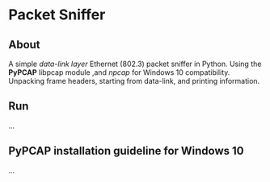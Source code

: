# Packet Sniffer
## About 
A simple *data-link layer* Ethernet (802.3) packet sniffer in Python. Using the **PyPCAP** libpcap module ,and *npcap* for Windows 10 compatibility. Unpacking frame headers, starting from data-link, and printing information.

## Run
...

## PyPCAP installation guideline for Windows 10
...
